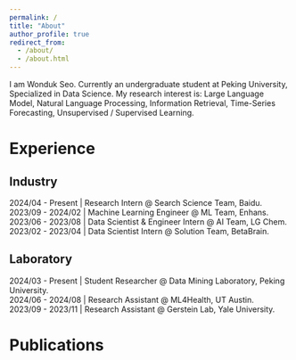 ```yaml
---
permalink: /
title: "About"
author_profile: true
redirect_from: 
  - /about/
  - /about.html
---
```


I am Wonduk Seo. Currently an undergraduate student at Peking University, Specialized in Data Science. My research interest is: Large Language Model, Natural Language Processing, Information Retrieval, Time-Series Forecasting, Unsupervised / Supervised Learning.

# Experience
## Industry 
2024/04 - Present | Research Intern @ Search Science Team, Baidu.<br/>
2023/09 - 2024/02 | Machine Learning Engineer @ ML Team, Enhans.<br/>
2023/06 - 2023/08 | Data Scientist & Engineer Intern @ AI Team, LG Chem.<br/>
2023/02 - 2023/04 | Data Scientist Intern @ Solution Team, BetaBrain.<br/>

## Laboratory 
2024/03 - Present | Student Researcher @ Data Mining Laboratory, Peking University.<br/>
2024/06 - 2024/08 | Research Assistant @ ML4Health, UT Austin.<br/>
2023/09 - 2023/11 | Research Assistant @ Gerstein Lab, Yale University.<br/>

# Publications


